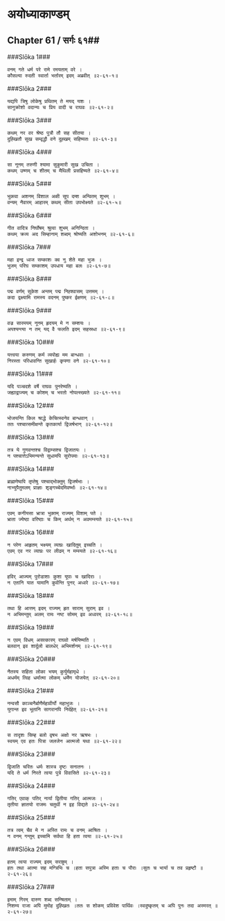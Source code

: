 अयोध्याकाण्डम्
===============================


## Chapter 61  / सर्गः ६१##


###Slōka 1###


    वनम् गते धर्म परे रामे रमयताम् वरे ।
    कौसल्या रुदती स्वार्ता भर्तारम् इदम् अब्रवीत् ॥२-६१-१॥


###Slōka 2###


    यद्यपि त्रिषु लोकेषु प्रथितम् ते मयद् यशः ।
    सानुक्रोशो वदान्यः च प्रिय वादी च राघवः ॥२-६१-२॥


###Slōka 3###


    कथम् नर वर श्रेष्ठ पुत्रौ तौ सह सीतया ।
    दुह्खितौ सुख सम्वृद्धौ वने दुह्खम् सहिष्यतः ॥२-६१-३॥


###Slōka 4###


    सा नूनम् तरुणी श्यामा सुकुमारी सुख उचिता ।
    कथम् उष्णम् च शीतम् च मैथिली प्रसहिष्यते ॥२-६१-४॥


###Slōka 5###


    भुक्त्वा अशनम् विशाल अक्षी सूप दम्श अन्वितम् शुभम् ।
    वन्यम् नैवारम् आहारम् कथम् सीता उपभोक्ष्यते ॥२-६१-५॥


###Slōka 6###


    गीत वादित्र निर्घोषम् श्रुत्वा शुभम् अनिन्दिता ।
    कथम् क्रव्य अद सिम्हानाम् शब्दम् श्रोष्यति अशोभनम् ॥२-६१-६॥


###Slōka 7###


    महा इन्द्र ध्वज सम्काशः क्व नु शेते महा भुजः ।
    भुजम् परिघ सम्काशम् उपधाय महा बलः ॥२-६१-७॥


###Slōka 8###


    पद्म वर्णम् सुकेश अन्तम् पद्म निह्श्वासम् उत्तमम् ।
    कदा द्रक्ष्यामि रामस्य वदनम् पुष्कर ईक्षणम् ॥२-६१-८॥


###Slōka 9###


    वज्र सारमयम् नूनम् हृदयम् मे न सम्शयः ।
    अपश्यन्त्या न तम् यद् वै फलति इदम् सहस्रधा ॥२-६१-९॥


###Slōka 10###


    यत्त्वया करुणम् कर्म व्यपोह्य मम बान्धवाः ।
    निरस्ता परिधावन्ति सुखार्हः कृपणा वने ॥२-६१-१०॥


###Slōka 11###


    यदि पञ्चदशे वर्षे राघवः पुनरेष्यति ।
    जह्याद्राज्यम् च कोशम् च भरतो नोपल्स्ख्यते ॥२-६१-११॥


###Slōka 12###


    भोजयन्ति किल श्राद्धे केचित्स्वनेव बान्धवान् ।
    ततः पश्चात्समीक्षन्ते कृतकार्या द्विजर्षभान् ॥२-६१-१२॥


###Slōka 13###


    तत्र ये गुणवन्तश्च विद्वाम्सश्च द्विजातयः ।
    न पश्चात्तेऽभिमन्यन्ते सुधामपि सुरोपमाः ॥२-६१-१३॥


###Slōka 14###


    ब्राह्मणेष्वपि तृप्तेषु पश्चाद्भोक्तुम् द्विजर्षभाः ।
    नाभ्युपैतुमलम् प्राज्ञाः शृङ्गच्चेदमिवर्ष्भाः ॥२-६१-१४॥


###Slōka 15###


    एवम् कनीयसा भ्रात्रा भुक्तम् राज्यम् विशाम् पते ।
    भ्राता ज्येष्ठा वरिष्ठाः च किम् अर्थम् न अवमम्स्यते ॥२-६१-१५॥


###Slōka 16###


    न परेण आहृतम् भक्ष्यम् व्याघ्रः खादितुम् इच्चति ।
    एवम् एव नर व्याघ्रः पर लीढम् न मम्स्यते ॥२-६१-१६॥


###Slōka 17###


    हविर् आज्यम् पुरोडाशाः कुशा यूपाः च खादिराः ।
    न एतानि यात यामानि कुर्वन्ति पुनर् अध्वरे ॥२-६१-१७॥


###Slōka 18###


    तथा हि आत्तम् इदम् राज्यम् हृत साराम् सुराम् इव ।
    न अभिमन्तुम् अलम् रामः नष्ट सोमम् इव अध्वरम् ॥२-६१-१८॥


###Slōka 19###


    न एवम् विधम् असत्कारम् राघवो मर्षयिष्यति ।
    बलवान् इव शार्दूलो बालधेर् अभिमर्शनम् ॥२-६१-१९॥


###Slōka 20###


    नैतस्य सहिता लोका भयम् कुर्युर्महामृधे ।
    अधर्मम् त्विह धर्मात्मा लोकम् धर्मेण योजयेत् ॥२-६१-२०॥


###Slōka 21###


    नन्वसौ काञ्चनैर्बाणैर्महावीर्यो महाभुजः ।
    युगान्त इव भूतानि सागरानपि निर्दहेत् ॥२-६१-२१॥


###Slōka 22###


    स तादृशः सिम्ह बलो वृषभ अक्षो नर ऋषभः ।
    स्वयम् एव हतः पित्रा जलजेन आत्मजो यथा ॥२-६१-२२॥


###Slōka 23###


    द्विजाति चरितः धर्मः शास्त्र दृष्टः सनातनः ।
    यदि ते धर्म निरते त्वया पुत्रे विवासिते ॥२-६१-२३॥


###Slōka 24###


    गतिर् एवाक् पतिर् नार्या द्वितीया गतिर् आत्मजः ।
    तृतीया ज्ञातयो राजमः चतुर्थी न इह विद्यते ॥२-६१-२४॥


###Slōka 25###


    तत्र त्वम् चैव मे न अस्ति रामः च वनम् आश्रितः ।
    न वनम् गन्तुम् इच्चामि सर्वथा हि हता त्वया ॥२-६१-२५॥


###Slōka 26###


    हतम् त्वया राज्यम् इदम् सराष्ट्रम् ।
    हतः तथा आत्मा सह मन्त्रिभिः च ।हता सपुत्रा अस्मि हताः च पौराः ।सुतः च भार्या च तव प्रहृष्टौ ॥२-६१-२६॥


###Slōka 27###


    इमाम् गिरम् दारुण शब्द सम्श्रिताम् ।
    निशम्य राजा अपि मुमोह दुह्खितः ।ततः स शोकम् प्रविवेश पार्थिवः ।स्वदुष्कृतम् च अपि पुनः तदा अस्मरत् ॥२-६१-२७॥


